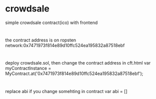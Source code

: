 # crowdsale
simple crowdsale contract(ico) with frontend

#
the contract address is on ropsten network:0x7471973f814e89d10ffc524ea195832a87518ebf
#
deploy crowdsale.sol, then change the contract address in cft.html
    var myContractInstance = MyContract.at('0x7471973f814e89d10ffc524ea195832a87518ebf');
#    
replace abi if you change somehting in contract
    var abi = []
      


